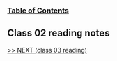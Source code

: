 
### [Table of Contents](https://wondwosentsige.github.io/code-301-reading-notes/Home)

## Class 02 reading notes




























[>> NEXT (class 03 reading)](https://wondwosentsige.github.io/code-301-reading-notes/class-03)


